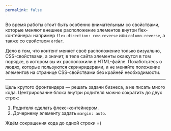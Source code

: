 ```yaml
---
permalink: false
---
```


Во время работы стоит быть особенно внимательным со свойствами, которые меняют внешнее расположение элементов внутри flex-контейнера: например `flex-direction: row-reverse` или `column-reverse`, а также со свойством `order`.

Дело в том, что контент меняет своё расположение только визуально, CSS-свойствами, а значит, в теле сайта элементы окажутся в том порядке, в котором вы их расположили в HTML-файле. Позаботьтесь о людях, которые пользуются скринридерами, и не меняйте положение элементов на странице CSS-свойствами без крайней необходимости.

***

Цель крутого фронтендера — решать задачи бизнеса, а не писать много кода. Центрирование блока внутри родителя можно сократить до двух строк:

1. Родителя сделать флекс-контейнером.
2. Дочернему элементу задать `margin: auto`.

Ждём сокращения кода до одной строки =)
